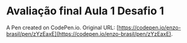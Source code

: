 # Avaliação final Aula 1 Desafio 1

A Pen created on CodePen.io. Original URL: [https://codepen.io/enzo-brasil/pen/zYzEaxE](https://codepen.io/enzo-brasil/pen/zYzEaxE).


